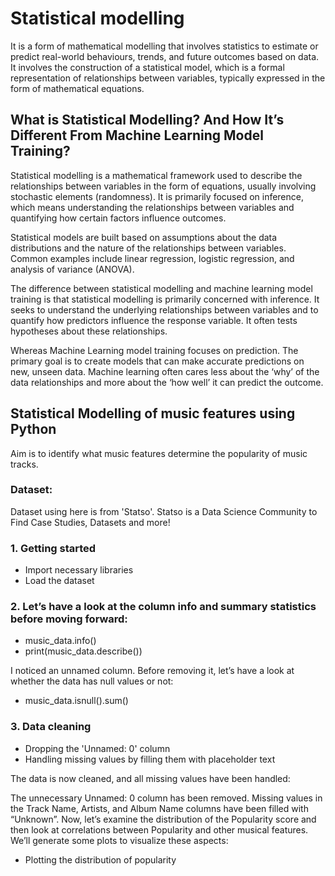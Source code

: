 # Statistical modelling 
It is a form of mathematical modelling that involves statistics to estimate or predict real-world behaviours, trends, and future outcomes based on data. It involves the construction of a statistical model, which is a formal representation of relationships between variables, typically expressed in the form of mathematical equations. 

## What is Statistical Modelling? And How It’s Different From Machine Learning Model Training?
Statistical modelling is a mathematical framework used to describe the relationships between variables in the form of equations, usually involving stochastic elements (randomness). It is primarily focused on inference, which means understanding the relationships between variables and quantifying how certain factors influence outcomes.

Statistical models are built based on assumptions about the data distributions and the nature of the relationships between variables. Common examples include linear regression, logistic regression, and analysis of variance (ANOVA).

The difference between statistical modelling and machine learning model training is that statistical modelling is primarily concerned with inference. It seeks to understand the underlying relationships between variables and to quantify how predictors influence the response variable. It often tests hypotheses about these relationships.

Whereas Machine Learning model training focuses on prediction. The primary goal is to create models that can make accurate predictions on new, unseen data. Machine learning often cares less about the ‘why’ of the data relationships and more about the ‘how well’ it can predict the outcome.

## Statistical Modelling of music features using Python
Aim is to identify what music features determine the popularity of music tracks.

### Dataset:
Dataset using here is from 'Statso'.
Statso is a Data Science Community to Find Case Studies, Datasets and more!

### 1. Getting started
- Import necessary libraries
- Load the dataset

### 2. Let’s have a look at the column info and summary statistics before moving forward: 
- music_data.info()
- print(music_data.describe())
  
I noticed an unnamed column. Before removing it, let’s have a look at whether the data has null values or not:
- music_data.isnull().sum()

### 3. Data cleaning
- Dropping the 'Unnamed: 0' column
- Handling missing values by filling them with placeholder text

The data is now cleaned, and all missing values have been handled:

The unnecessary Unnamed: 0 column has been removed.
Missing values in the Track Name, Artists, and Album Name columns have been filled with “Unknown”.
Now, let’s examine the distribution of the Popularity score and then look at correlations between Popularity and other musical features. We’ll generate some plots to visualize these aspects:
- Plotting the distribution of popularity
